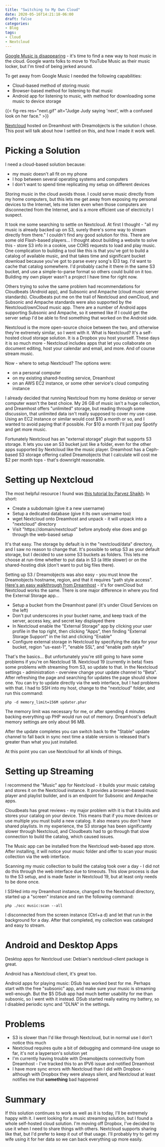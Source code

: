 ```yaml
---
title: "Switching to My Own Cloud"
date: 2020-05-16T14:21:18-06:00
draft: false
categories:
- Blog
tags:
- Cloud
- Nextcloud
---
```


[Google Music is disappearing](https://arstechnica.com/gadgets/2020/05/google-play-music-dies-this-year-yt-music-library-imports-begin-today/) - it's time to find a new way to host music in the cloud.  Google wants folks to move to YouTube Music as their music locker, but I'm tired of being jerked around.

To get away from Google Music I needed the following capabilities:

- Cloud-based method of storing music
- Browser-based method for listening to that music
- Android app for listening to music, with method for downloading some music to device storage

{{< fig-res res="next.gif" alt="Judge Judy saying 'next', with a confused look on her face." >}}

[Nextcloud](https://nextcloud.com/) hosted on Dreamhost with Dreamobjects is the solution I chose.  This post will talk about how I settled on this, and how I made it work well.

<!--more-->

# Picking a Solution

I need a cloud-based solution because:

- my music doesn't all fit on my phone
- I hop between several operating systems and computers
- I don't want to spend time replicating my setup on different devices

Storing music in the cloud avoids those.  I could serve music directly from my home computers, but this lets me get away from exposing my personal devices to the Internet, lets me listen even when those computers are disconnected from the Internet, and is a more efficient use of electricity I suspect.

It took me some searching to settle on Nextcloud.  At first I thought - "all my music is already backed up on S3, surely there's some way to stream directly from there."  I couldn't find any good solution for this.  There are some old Flash-based players...  I thought about building a website to solve this - store S3 info in a cookie, use CORS requests to load and play music.  One complication to building a tool like this is that you've got to build a catalog of available music, and that takes time and significant bucket download because you've got to parse every song's ID3 tag.  I'd want to cache that catalog somewhere.  I'd probably cache it there in the same S3 bucket, and use a simple-to-parse format so others could build on it too.  Building my own player wasn't a project I have time for right now.

Others trying to solve the same problem had recommendations for Cloudbeats (Android app), and Subsonic and Ampache (cloud music server standards).  Cloudbeats put me on the trail of Nextcloud and ownCloud, and Subsonic and Ampache standards were also supported by the Nextcloud/ownCloud music app.  There are a number of Android apps supporting Subsonic and Ampache, so it seemed like if I could get the server setup I'd be able to find something that worked on the Android side.

Nextcloud is the more open-source choice between the two, and otherwise they're extremely similar, so I went with it.  What is Nextcloud?  It's a self-hosted cloud storage solution.  It is a Dropbox you host yourself.  These days it is so much more - Nextcloud includes apps that let you collaborate on document editing, host your calendar and email, and more.  And of course stream music.

Now - where to setup Nextcloud?  The options were:

- on a personal computer
- on my existing shared-hosting service, Dreamhost
- on an AWS EC2 instance, or some other service's cloud computing instance

I already decided that running Nextcloud from my home desktop or server computer wasn't the best choice.  My 26 GB of music isn't a huge collection, and Dreamhost offers "unlimited" storage, but reading through some discussion, that unlimited data isn't really supposed to cover my use-case.  Using an EC2 instance or similar would cost $10 a month or so, and I wanted to avoid paying that if possible.  For $10 a month I'll just pay Spotify and get more music.

Fortunately Nextcloud has an "external storage" plugin that supports S3 storage.  It lets you use an S3 bucket just like a folder, even for the other apps supported by Nextcloud like the music player.  Dreamhost has a Ceph-based S3 storage offering called Dreamobjects that I calculate will cost me $2 per month tops - that's downright reasonable.

# Setting up Nextcloud

The most helpful resource I found was [this tutorial by Parvez Shaikh](https://techstuffer.com/install-nextcloud-shared-server/).  In short:

- Create a subdomain (give it a new username)
- Setup a dedicated database (give it its own username too)
- wget Nextcloud onto Dreamhost and unpack - it will unpack into a "nextcloud" directory
- Visit "https://domain/nextcloud" before anybody else does and go through the web-based setup

It's that easy.  The storage by default is in the "nextcloud/data" directory, and I saw no reason to change that.  It's possible to setup S3 as your default storage, but I decided to use some S3 buckets as folders.  This lets me choose at run-time whether to put data in S3 (a little slower) or on the shared-hosting disk (don't want to put big files there).

Setting up S3 / Dreamobjects was also easy - you must know the Dreamobjects hostname, region, and that it requires "path style access".  [Here's an easy walkthrough from Dreamhost](https://help.dreamhost.com/hc/en-us/articles/215987867-Connecting-ownCloud-to-DreamObjects) - it's for ownCloud but Nextcloud works the same.  There is one major difference in where you find the External Storage app...

- Setup a bucket from the Dreamhost panel (it's under Cloud Services on the left)
- Don't put underscores in your bucket name, and keep track of the server, access key, and secret key displayed there
- In Nextcloud enable the "External Storage" app by clicking your user profile in the top right, then clicking "Apps", then finding "External Storage Support" in the list and clicking "Enable"
- Configure external storage in Nextcloud by specifying the data for your bucket, region "us-east-1", "enable SSL", and "enable path style"

That's the basics...  But unfortunately you're still going to have some problems if you're on Nextcloud 18.  Nextcloud 19 (currently in beta) fixes some problems with streaming from S3, so update to that.  In the Nextcloud settings - administration - overview change your update channel to "Beta".  After refreshing the page and searching for updates the page should show one.  You can try to update directly via the web interface, but I had problems with that.  I had to SSH into my host, change to the "nextcloud" folder, and run this command:

`php -d memory_limit=156M updater.phar`

The memory limit was necessary for me, or after spending 4 minutes backing everything up PHP would run out of memory.  Dreamhost's default memory settings are only about 96 MB.

After the update completes you can switch back to the "Stable" update channel to fall back in sync next time a stable version is released that's greater than what you just installed.

At this point you can use Nextcloud for all kinds of things.

# Setting up Streaming

I recommend the "Music" app for Nextcloud - it builds your music catalog and stores it on the Nextcloud instance.  It provides a browser-based music player and playlist builder, and is an endpoint for Subsonic and Ampache apps.

Cloudbeats has great reviews - my major problem with it is that it builds and stores your catalog on your device.  This means that if you move devices or use multiple you must build a new catalog.  It also means you don't have shared playlists.  In my experience, the S3 storage has been significantly slower through Nextcloud, and Cloudbeats had to go through that slow connection to build the catalog, which caused issues.

The Music app can be installed from the Nextcloud web-based app store.  After installing, it will notice your music folder and offer to scan your music collection via the web interface.

Scanning my music collection to build the catalog took over a day - I did not do this through the web interface due to timeouts.  This slow process is due to the S3 setup, and is made faster in Nextcloud 19, but at least only needs to be done once.

I SSHed into my Dreamhost instance, changed to the Nextcloud directory, started up a "screen" instance and ran the following command:

`php ./occ music:scan --all`

I disconnected from the screen instance (Ctrl+a d) and let that run in the background for a day.  After that completed, my collection was cataloged and easy to stream.

# Android and Desktop Apps

Desktop apps for Nextcloud use: Debian's nextcloud-client package is great.

Android has a Nextcloud client, it's great too.

Android apps for playing music: DSub has worked best for me.  Perhaps start with the free "subsonic" app, and make sure your music is streaming well-enough.  But the $5 DSub app had much better usability for me than subsonic, so I went with it instead.  DSub started really eating my battery, so I disabled periodic sync and "DLNA" in the settings.

# Problems

- S3 is slower than I'd like through Nextcloud, but in normal use I don't notice this much
- Nextcloud requires quite a bit of debugging and command-line usage so far, it's not a layperson's solution yet
- I'm currently having trouble with Dreamobjects connectivity from Dreamhost - I've tracked this to an IPV6 issue and notified Dreamhost
- I have more sync errors with Nextcloud than I did with Dropbox - although with Dropbox they were always silent, and Nextcloud at least notifies me that **something** bad happened

# Summary

If this solution continues to work as well as it is today, I'll be extremely happy with it.  I went looking for a music streaming solution, but I found a whole self-hosted cloud solution.  I'm moving off Dropbox, I've decided to use it when I need to share things with others.  Nextcloud supports sharing like that, but I'd prefer to keep it out of that usage.  I'll probably try to get my wife using it for her data so we can back everything up more easily.
